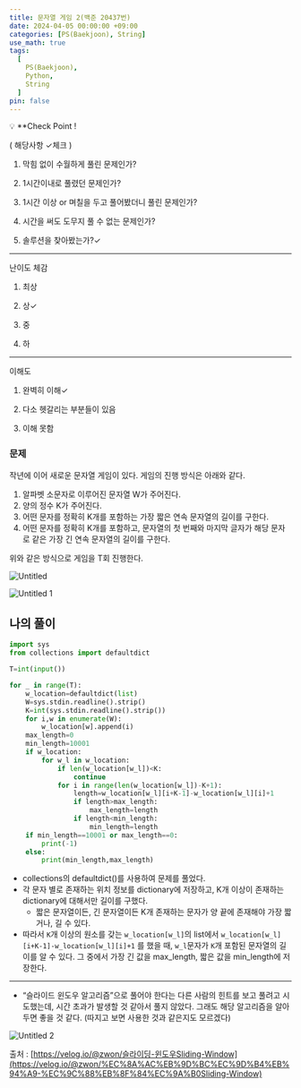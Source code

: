 ```yaml
---
title: 문자열 게임 2(백준 20437번)
date: 2024-04-05 00:00:00 +09:00
categories: [PS(Baekjoon), String]
use_math: true
tags:
  [
    PS(Baekjoon),
    Python,
    String
  ]
pin: false
---
```


💡 **Check Point !

( 해당사항 ✓체크 )

1. 막힘 없이 수월하게 풀린 문제인가? 

2. 1시간이내로 풀렸던 문제인가?

3. 1시간 이상 or 며칠을 두고 풀어봤더니 풀린 문제인가?

4. 시간을 써도 도무지 풀 수 없는 문제인가?

5. 솔루션을 찾아봤는가?✓

---

난이도 체감

1. 최상

2. 상✓

3. 중

4. 하

---

이해도

1. 완벽히 이해✓

2. 다소 헷갈리는 부분들이 있음

3. 이해 못함

### 문제

작년에 이어 새로운 문자열 게임이 있다. 게임의 진행 방식은 아래와 같다.

1. 알파벳 소문자로 이루어진 문자열 W가 주어진다.
2. 양의 정수 K가 주어진다.
3. 어떤 문자를 정확히 K개를 포함하는 가장 짧은 연속 문자열의 길이를 구한다.
4. 어떤 문자를 정확히 K개를 포함하고, 문자열의 첫 번째와 마지막 글자가 해당 문자로 같은 가장 긴 연속 문자열의 길이를 구한다.

위와 같은 방식으로 게임을 T회 진행한다.

![Untitled](https://github.com/gihuni99/gihuni99.github.io/assets/90080065/08b5a3ca-cc9c-49ed-93bd-d1acfcbb8268)

![Untitled 1](https://github.com/gihuni99/gihuni99.github.io/assets/90080065/f086b83f-7dcb-4904-9ae0-6c06ff2a52ad)

## 나의 풀이

```python
import sys
from collections import defaultdict

T=int(input())

for _ in range(T):
    w_location=defaultdict(list)
    W=sys.stdin.readline().strip()
    K=int(sys.stdin.readline().strip())
    for i,w in enumerate(W):
        w_location[w].append(i)
    max_length=0
    min_length=10001
    if w_location:
        for w_l in w_location:
            if len(w_location[w_l])<K:
                continue
            for i in range(len(w_location[w_l])-K+1):
                length=w_location[w_l][i+K-1]-w_location[w_l][i]+1
                if length>max_length:
                    max_length=length
                if length<min_length:
                    min_length=length
    if min_length==10001 or max_length==0:
        print(-1)
    else:
        print(min_length,max_length)
```

- collections의 defaultdict()를 사용하여 문제를 풀었다.
- 각 문자 별로 존재하는 위치 정보를 dictionary에 저장하고, K개 이상이 존재하는 dictionary에 대해서만 길이를 구했다.
    - 짧은 문자열이든, 긴 문자열이든 K개 존재하는 문자가 양 끝에 존재해야 가장 짧거나, 길 수 있다.
- 따라서 `K`개 이상의 원소를 갖는 `w_location[w_l]`의 list에서 `w_location[w_l][i+K-1]-w_location[w_l][i]+1` 를 했을 때, `w_l`문자가 `K`개 포함된 문자열의 길이를 알 수 있다. 그 중에서 가장 긴 값을 max_length, 짧은 값을 min_length에 저장한다.

---

- “슬라이드 윈도우 알고리즘”으로 풀어야 한다는 다른 사람의 힌트를 보고 풀려고 시도했는데, 시간 초과가 발생할 것 같아서 풀지 않았다. 그래도 해당 알고리즘을 알아두면 좋을 것 같다. (따지고 보면 사용한 것과 같은지도 모르겠다)

![Untitled 2](https://github.com/gihuni99/gihuni99.github.io/assets/90080065/0801b7dc-cb07-4854-8d39-4474ab5593e6)

출처 : [https://velog.io/@zwon/슬라이딩-윈도우Sliding-Window](https://velog.io/@zwon/%EC%8A%AC%EB%9D%BC%EC%9D%B4%EB%94%A9-%EC%9C%88%EB%8F%84%EC%9A%B0Sliding-Window)